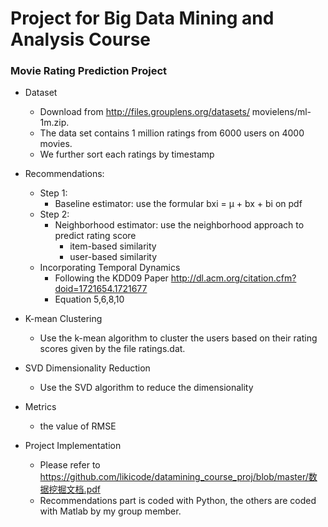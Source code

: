 # Project for Big Data Mining and Analysis Course
### Movie Rating Prediction Project

- Dataset 
  - Download from http://files.grouplens.org/datasets/ movielens/ml-1m.zip.
  - The data set contains 1 million ratings from 6000 users on 4000 movies.
  - We further sort each ratings by timestamp
  
- Recommendations:
  - Step 1:
    - Baseline estimator: use the formular  bxi = μ + bx + bi on pdf
  - Step 2:
    - Neighborhood estimator: use the neighborhood approach to predict rating score
      - item-based similarity
      - user-based similarity
  - Incorporating Temporal Dynamics
    - Following the KDD09 Paper http://dl.acm.org/citation.cfm?doid=1721654.1721677
    - Equation 5,6,8,10
    
- K-mean Clustering 
  - Use the k-mean algorithm to cluster the users based on their rating scores given by the file ratings.dat.
  
- SVD Dimensionality Reduction
  - Use the SVD algorithm to reduce the dimensionality
  
- Metrics
  - the value of RMSE
  
- Project Implementation
  - Please refer to https://github.com/likicode/datamining_course_proj/blob/master/数据挖掘文档.pdf 
  - Recommendations part is coded with Python, the others are coded with Matlab by my group member. 
      
    
  



